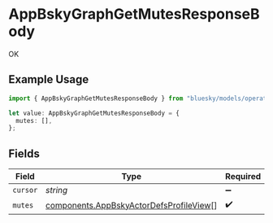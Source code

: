 # AppBskyGraphGetMutesResponseBody

OK

## Example Usage

```typescript
import { AppBskyGraphGetMutesResponseBody } from "bluesky/models/operations";

let value: AppBskyGraphGetMutesResponseBody = {
  mutes: [],
};
```

## Fields

| Field                                                                                              | Type                                                                                               | Required                                                                                           | Description                                                                                        |
| -------------------------------------------------------------------------------------------------- | -------------------------------------------------------------------------------------------------- | -------------------------------------------------------------------------------------------------- | -------------------------------------------------------------------------------------------------- |
| `cursor`                                                                                           | *string*                                                                                           | :heavy_minus_sign:                                                                                 | N/A                                                                                                |
| `mutes`                                                                                            | [components.AppBskyActorDefsProfileView](../../models/components/appbskyactordefsprofileview.md)[] | :heavy_check_mark:                                                                                 | N/A                                                                                                |